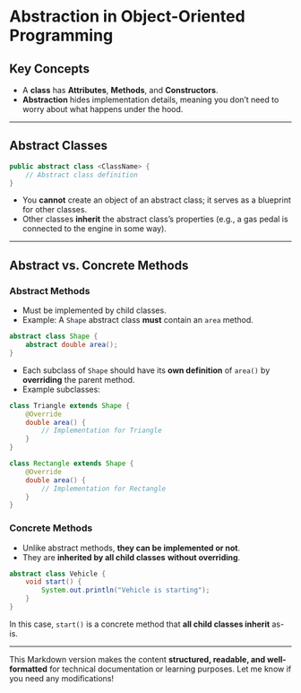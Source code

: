 # Abstraction in Object-Oriented Programming

## Key Concepts
- A **class** has **Attributes**, **Methods**, and **Constructors**.
- **Abstraction** hides implementation details, meaning you don’t need to worry about what happens under the hood.

---

## Abstract Classes
```java
public abstract class <ClassName> {
    // Abstract class definition
}
```

- You **cannot** create an object of an abstract class; it serves as a blueprint for other classes.
- Other classes **inherit** the abstract class’s properties (e.g., a gas pedal is connected to the engine in some way).

---

## Abstract vs. Concrete Methods
### Abstract Methods
- Must be implemented by child classes.
- Example: A `Shape` abstract class **must** contain an `area` method.

```java
abstract class Shape {
    abstract double area();
}
```

- Each subclass of `Shape` should have its **own definition** of `area()` by **overriding** the parent method.
- Example subclasses:

```java
class Triangle extends Shape {
    @Override
    double area() {
        // Implementation for Triangle
    }
}

class Rectangle extends Shape {
    @Override
    double area() {
        // Implementation for Rectangle
    }
}
```

### Concrete Methods
- Unlike abstract methods, **they can be implemented or not**.
- They are **inherited by all child classes** **without overriding**.

```java
abstract class Vehicle {
    void start() {
        System.out.println("Vehicle is starting");
    }
}
```

In this case, `start()` is a concrete method that **all child classes inherit** as-is.

---

This Markdown version makes the content **structured, readable, and well-formatted** for technical documentation or learning purposes. Let me know if you need any modifications!
